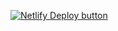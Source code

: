 [![Netlify Deploy button](https://www.netlify.com/img/deploy/button.svg)](https://app.netlify.com/start/deploy?repository=https://github.com/Godoleyas-Solomon/Portfolio)


